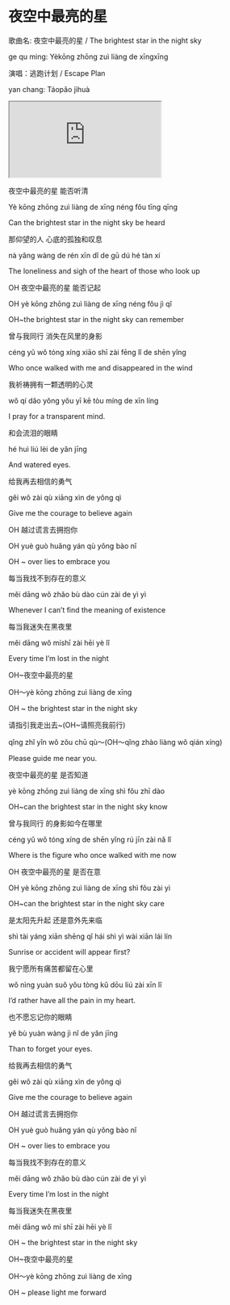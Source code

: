 # 夜空中最亮的星

歌曲名: 夜空中最亮的星 / The brightest star in the night sky

ge qu ming: Yèkōng zhōng zuì liàng de xīngxīng

演唱：逃跑计划 / Escape Plan

yan chang: Táopǎo jìhuà

<div class="video-container">
  <iframe
  src="https://www.youtube.com/embed/GPnymcrXgX0"
  allowfullscreen="allowfullscreen">
  </iframe>
</div>

夜空中最亮的星 能否听清

Yè kōng zhōng zuì liàng de xīng néng fǒu tīng qīng

Can the brightest star in the night sky be heard



那仰望的人 心底的孤独和叹息

nà yǎng wàng de rén xīn dǐ de gū dú hé tàn xí

The loneliness and sigh of the heart of those who look up



OH 夜空中最亮的星 能否记起

OH yè kōng zhōng zuì liàng de xīng néng fǒu jì qǐ

OH~the brightest star in the night sky can remember



曾与我同行 消失在风里的身影

céng yǔ wǒ tóng xíng xiāo shī zài fēng lǐ de shēn yǐng

Who once walked with me and disappeared in the wind



我祈祷拥有一颗透明的心灵

wǒ qí dǎo yǒng yǒu yī kē tòu míng de xīn líng

I pray for a transparent mind.



和会流泪的眼睛

hé huì liú lèi de yǎn jīng

And watered eyes.



给我再去相信的勇气

gěi wǒ zài qù xiāng xìn de yǒng qì

Give me the courage to believe again



OH 越过谎言去拥抱你

OH yuè guò huǎng yán qù yǒng bào nǐ

OH ~ over lies to embrace you



每当我找不到存在的意义

měi dāng wǒ zhǎo bù dào cún zài de yì yì

Whenever I can’t find the meaning of existence



每当我迷失在黑夜里

měi dāng wǒ míshī zài hēi yè lǐ

Every time I’m lost in the night



OH~夜空中最亮的星

OH〜yè kōng zhōng zuì liàng de xīng

OH ~ the brightest star in the night sky



请指引我走出去~(OH~请照亮我前行)

qǐng zhǐ yǐn wǒ zǒu chū qù〜(OH〜qǐng zhào liàng wǒ qián xíng)

Please guide me near you.



夜空中最亮的星 是否知道

yè kōng zhōng zuì liàng de xīng shì fǒu zhī dào

OH~can the brightest star in the night sky know



曾与我同行 的身影如今在哪里

céng yǔ wǒ tóng xíng de shēn yǐng rú jīn zài nǎ lǐ

Where is the figure who once walked with me now



OH 夜空中最亮的星 是否在意

OH yè kōng zhōng zuì liàng de xīng shì fǒu zài yì

OH~can the brightest star in the night sky care



是太阳先升起 还是意外先来临

shì tài yáng xiān shēng qǐ hái shì yì wài xiān lái lín

Sunrise or accident will appear first?



我宁愿所有痛苦都留在心里

wǒ nìng yuàn suǒ yǒu tòng kǔ dōu liú zài xīn lǐ

I’d rather have all the pain in my heart.



也不愿忘记你的眼睛

yě bù yuàn wàng jì nǐ de yǎn jīng

Than to forget your eyes.



给我再去相信的勇气

gěi wǒ zài qù xiāng xìn de yǒng qì

Give me the courage to believe again



OH 越过谎言去拥抱你

OH yuè guò huǎng yán qù yǒng bào nǐ

OH ~ over lies to embrace you



每当我找不到存在的意义

měi dāng wǒ zhǎo bù dào cún zài de yì yì

Every time I’m lost in the night



每当我迷失在黑夜里

měi dāng wǒ mí shī zài hēi yè lǐ

OH ~ the brightest star in the night sky



OH~夜空中最亮的星

OH〜yè kōng zhōng zuì liàng de xīng

OH ~ please light me forward
